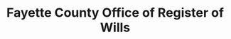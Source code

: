 ---
layout: repo
title: "Fayette County Office of Register of Wills"
id: 15397
permalink: repos/15397/
---